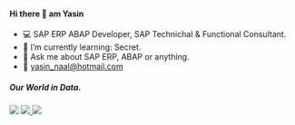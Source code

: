 #### Hi there 👋 am Yasin

- :computer: SAP ERP ABAP Developer, SAP Technichal & Functional Consultant.
- :rocket: I’m currently learning: Secret.
- 💬 Ask me about SAP ERP, ABAP or anything.
- :email: yasin_naal@hotmail.com
##### Our World in Data.
<img src="https://github-readme-stats.vercel.app/api?username=yasinnaal&&show_icons=true&title_color=0017BB&icon_color=504F50&text_color=3B3B3B&bg_color=white">

<a href="https://people.sap.com/thomas.jung#overview" rel="nofollow">
<img src="https://devrel-tools-prod-scn-badges-srv.cfapps.eu10.hana.ondemand.com/activity/yasin.n?png=true" /> </a>
<img src="https://devrel-tools-prod-scn-badges-srv.cfapps.eu10.hana.ondemand.com/showcaseBadges/yasin.n?png=true" />
